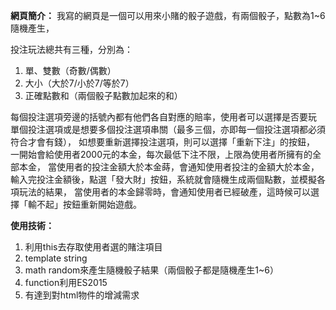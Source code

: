 <strong>網頁簡介：</strong>
我寫的網頁是一個可以用來小賭的骰子遊戲，有兩個骰子，點數為1~6隨機產生，

投注玩法總共有三種，分別為：
<ol>
<li>單、雙數（奇數/偶數）</li>
  <li>大小（大於7/小於7/等於7）</li>
  <li>正確點數和（兩個骰子點數加起來的和）</li>
</ol>

每個投注選項旁邊的括號內都有他們各自對應的賠率，使用者可以選擇是否要玩
單個投注選項或是想要多個投注選項串關（最多三個，亦即每一個投注選項都必須符合才會有錢），
如想要重新選擇投注選項，則可以選擇「重新下注」的按鈕，
一開始會給使用者2000元的本金，每次最低下注不限，上限為使用者所擁有的全部本金，
當使用者的投注金額大於本金蒔，會通知使用者投注的金額大於本金，
輸入完投注金額後，點選「發大財」按鈕，系統就會隨機生成兩個點數，並模擬各項玩法的結果，
當使用者的本金歸零時，會通知使用者已經破產，這時候可以選擇「輸不起」按鈕重新開始遊戲。
<br>


<strong>使用技術：</strong>
<ol>
  <li>利用this去存取使用者選的賭注項目</li>
 <li> template string
 <li> math random來產生隨機骰子結果（兩個骰子都是隨機產生1~6）</li>
  <li>function利用ES2015</li>
 <li> 有達到對html物件的增減需求</li>
  </ol>
